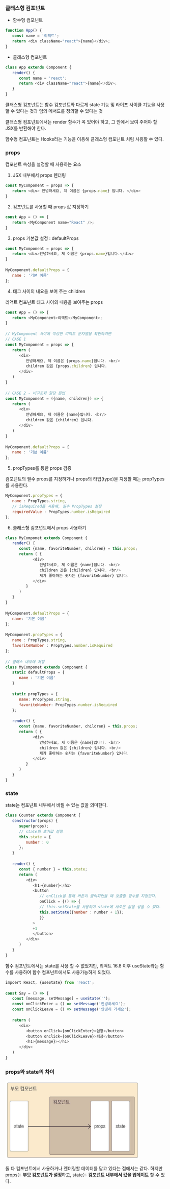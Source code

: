 ### 클래스형 컴포넌트

- 함수형 컴포넌트
```JavaScript
function App() {
   const name = '리액트';
   return <div className="react">{name}</div>;
}
```

- 클래스형 컴포넌트

```JavaScript
class App extends Component {
   render() {
      const name = 'react';
      return <div className="react">{name}</div>;
   }
}
```

클래스형 컴포넌트는 함수 컴포넌트와 다르게 state 기능 및 라이프 사이클 기능을 사용할 수 있다는 것과 임의 메서드를 정의할 수 있다는 것

클래스형 컴포넌트에서는 render 함수가 꼭 있어야 하고, 그 안에서 보여 주어야 할 JSX를 반환해야 한다.

함수형 컴포넌트는 Hooks라는 기능을 이용해 클래스형 컴포넌트 처럼 사용할 수 있다.

###  props
컴포넌트 속성을 설정할 때 사용하는 요소

1. JSX 내부에서 props 렌더링

```JavaScript
const MyComponent = props => {
   return <div> 안녕하세요, 제 이름은 {props.name} 입니다. </div>
}
```

2. 컴포넌트를 사용할 때 props 값 지정하기

```JavaScript
const App = () => {
   return <MyComponent name="React" />;
}
```

3. props 기본값 설정 : defaultProps

```JavaScript
const MyComponent = props => {
   return <div>안녕하세요, 제 이름은 {props.name}입니다.</div>
}

MyComponent.defaultProps = {
   name : '기본 이름'
};
```

4. 태그 사이의 내요을 보여 주는 children

리액트 컴포넌트 태그 사이의 내용을 보여주는 props

```JavaScript
const App = () => {
   return <MyComponent>리액트</MyComponent>;
}

// MyComponent 사이에 작성한 리액트 문자열을 확인하려면
// CASE 1
const MyComponent = props => {
   return (
      <div>
         안녕하세요, 제 이름은 {props.name}입니다. <br/>
         children 값은 {props.children} 입니다.
      </div>
   )
}

// CASE 2 - 비구조화 할당 문법
const MyComponent = ({name, children}) => {
   return (
      <div>
         안녕하세요, 제 이름은 {name}입니다. <br/>
         children 값은 {children} 입니다.
      </div>
   )
}

MyComponent.defaultProps = {
   name : '기본 이름'
};

```

5. propTypes를 통한 props 검증

컴포넌트의 필수 props를 지정하거나 props의 타입(type)을 지정할 때는 propTypes를 사용한다. 


```JavaScript
MyComponent.propTypes = {
   name : PropTypes.string,
   // isRequired를 사용해, 필수 PropTypes 설정
   requiredValue : PropTypes.number.isRequired
};

```

6. 클래스형 컴포넌트에서 props 사용하기

```JavaScript
class MyComponet extends Component {
   render() {
      const {name, favoriteNumber, children} = this.props;
      return ( {
            <div>
               안녕하세요, 제 이름은 {name}입니다. <br/>
               children 값은 {children} 입니다. <br/>
               제가 좋아하는 숫자는 {favoriteNumber} 입니다. 
            </div>
         }
      )
   }
}

MyComponent.defaultProps = {
   name: '기본 이름'
};

MyComponent.propTypes = {
   name : PropTypes.string,
   favoriteNumber : PropTypes.number.isRequired
};

// 클래스 내부에 저장
class MyComponet extends Component {
   static defaultProps = {
      name : '기본 이름'
   }

   static propTypes = {
      name: PropTypes.string,
      favoriteNumber: PropTypes.number.isRequired
   };

   render() {
      const {name, favoriteNumber, children} = this.props;
      return ( {
            <div>
               안녕하세요, 제 이름은 {name}입니다. <br/>
               children 값은 {children} 입니다. <br/>
               제가 좋아하는 숫자는 {favoriteNumber} 입니다. 
            </div>
         }
      )
   }
}
```


### state
state는 컴포넌트 내부에서 바뀔 수 있는 값을 의미한다.

```JavaScript
class Counter extends Component {
   constructor(props) {
      super(props);
      // state의 초기값 설정
      this.state = {
         number : 0
      };
   }

   render() {
      const { number } = this.state;
      return (
         <div>
            <h1>{number}</h1>
            <button
               // onClick을 통해 버튼이 클릭되었을 때 호출할 함수를 지정한다.
               onClick = {() => {
               // this.setState를 사용하여 state에 새로운 값을 넣을 수 있다.
               this.setState({number : number + 1});
               }}
            >
            +1
            </button>
         </div>
      )
   }
}
```

함수 컴포넌트에서는 state를 사용 할 수 없었지만, 리액트 16.8 이후 useState라는 함수를 사용하여 함수 컴포넌트에서도 사용가능하게 되었다.

```JavaScript
impoert React, {useState} from 'react';

const Say = () => {
   const [message, setMessage] = useState('');
   const onClickEnter = () => setMessage('안녕하세요');
   const onClickLeave = () => setMessage('안녕히 가세요');

   return (
      <div>
         <button onClick={onClickEnter}>입장</button>
         <button onClick={onClickLeave}>퇴장</button>
         <h1>{message}></h1>
      </div>
   )
}
```


### props와 state의 차이

![PropsNState](./pic/ch03-01.PNG)

둘 다 컴포넌트에서 사용하거나 렌더링할 데이터를 담고 있다는 점에서는 같다. 하지만 props는 **부모 컴포넌트가 설정**하고, state는 **컴포넌트 내부에서 값을 업데이트** 할 수 있다.